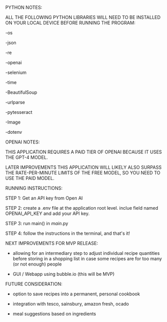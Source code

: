 PYTHON NOTES: 

ALL THE FOLLOWING PYTHON LIBRARIES WILL NEED TO BE INSTALLED ON YOUR LOCAL DEVICE BEFORE RUNNING THE PROGRAM:

-os

-json

-re

-openai

-selenium

-time

-BeautifulSoup

-urlparse

-pytesseract

-Image

-dotenv

OPENAI NOTES:

THIS APPLICATION REQUIRES A PAID TIER OF OPENAI BECAUSE IT USES THE GPT-4 MODEL.

LATER IMPROVEMENTS THIS APPLICATION WILL LIKELY ALSO SURPASS THE RATE-PER-MINUTE LIMITS OF THE FREE MODEL, SO YOU NEED TO USE THE PAID MODEL.

RUNNING INSTRUCTIONS:

STEP 1: Get an API key from Open AI

STEP 2: create a .env file at the application root level. inclue field named OPENAI_API_KEY and add your API key.

STEP 3: run main() in _main_.py

STEP 4: follow the instructions in the terminal, and that's it!

NEXT IMPROVEMENTS FOR MVP RELEASE:

- allowing for an intermediary step to adjust individual recipe quantities before storing in a shopping list in case some recipes are for too many (or not enough) people

- GUI / Webapp using bubble.io (this will be MVP)

FUTURE CONSIDERATION:

- option to save recipes into a permanent, personal cookbook

- integration with tesco, sainsbury, amazon fresh, ocado

- meal suggestions based on ingredients
